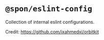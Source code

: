 # `@spon/eslint-config`

Collection of internal eslint configurations.

Credit: https://github.com/ixahmedxi/orbitkit

